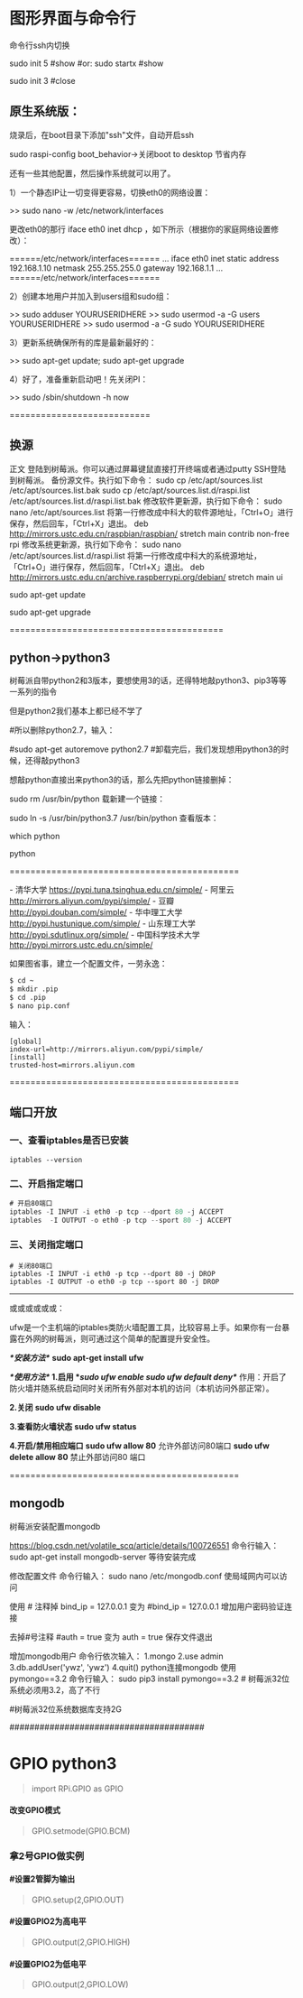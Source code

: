 # 图形界面与命令行

命令行ssh内切换

sudo init 5 #show #or: sudo startx #show

sudo init 3 #close



## 原生系统版：

烧录后，在boot目录下添加"ssh"文件，自动开启ssh

sudo raspi-config
boot_behavior->关闭boot to desktop 节省内存



还有一些其他配置，然后操作系统就可以用了。

1）一个静态IP让一切变得更容易，切换eth0的网络设置：

\>> sudo nano -w /etc/network/interfaces

更改eth0的那行 iface eth0 inet dhcp ，如下所示（根据你的家庭网络设置修改）：

======/etc/network/interfaces====== ... iface eth0 inet static address 192.168.1.10 netmask 255.255.255.0 gateway 192.168.1.1 ... ======/etc/network/interfaces======

2）创建本地用户并加入到users组和sudo组：

\>> sudo adduser YOURUSERIDHERE >> sudo usermod -a -G users YOURUSERIDHERE >> sudo usermod -a -G sudo YOURUSERIDHERE

3）更新系统确保所有的库是最新最好的：

\>> sudo apt-get update; sudo apt-get upgrade

4）好了，准备重新启动吧！先关闭PI：

\>> sudo /sbin/shutdown -h now



===========================

## 换源

正文
登陆到树莓派。你可以通过屏幕键鼠直接打开终端或者通过putty SSH登陆到树莓派。
备份源文件。执行如下命令：
sudo cp /etc/apt/sources.list /etc/apt/sources.list.bak
sudo cp /etc/apt/sources.list.d/raspi.list /etc/apt/sources.list.d/raspi.list.bak
修改软件更新源，执行如下命令：
sudo nano /etc/apt/sources.list
将第一行修改成中科大的软件源地址，「Ctrl+O」进行保存，然后回车，「Ctrl+X」退出。
deb http://mirrors.ustc.edu.cn/raspbian/raspbian/ stretch main contrib non-free rpi
修改系统更新源，执行如下命令：
sudo nano /etc/apt/sources.list.d/raspi.list
将第一行修改成中科大的系统源地址，「Ctrl+O」进行保存，然后回车，「Ctrl+X」退出。
deb http://mirrors.ustc.edu.cn/archive.raspberrypi.org/debian/ stretch main ui

sudo apt-get update

sudo apt-get upgrade

=========================================

## python->python3

树莓派自带python2和3版本，要想使用3的话，还得特地敲python3、pip3等等一系列的指令

但是python2我们基本上都已经不学了

#所以删除python2.7，输入：

#sudo apt-get autoremove python2.7
#卸载完后，我们发现想用python3的时候，还得敲python3

想敲python直接出来python3的话，那么先把python链接删掉：

sudo rm /usr/bin/python
载新建一个链接：

sudo ln -s /usr/bin/python3.7 /usr/bin/python
查看版本：

which python

python

============================================

\- 清华大学 https://pypi.tuna.tsinghua.edu.cn/simple/ - 阿里云 http://mirrors.aliyun.com/pypi/simple/ - 豆瓣 http://pypi.douban.com/simple/ - 华中理工大学 http://pypi.hustunique.com/simple/ - 山东理工大学 http://pypi.sdutlinux.org/simple/ - 中国科学技术大学 http://pypi.mirrors.ustc.edu.cn/simple/ 

如果图省事，建立一个配置文件，一劳永逸：

```bash
$ cd ~
$ mkdir .pip
$ cd .pip
$ nano pip.conf
```

输入：

```
[global]
index-url=http://mirrors.aliyun.com/pypi/simple/
[install]
trusted-host=mirrors.aliyun.com
```

============================================

## 端口开放

### 一、查看iptables是否已安装

```bsh
iptables --version
```

### 二、开启指定端口

```js
# 开启80端口
iptables -I INPUT -i eth0 -p tcp --dport 80 -j ACCEPT
iptables  -I OUTPUT -o eth0 -p tcp --sport 80 -j ACCEPT
```

### 三、关闭指定端口

```bsh
# 关闭80端口
iptables -I INPUT -i eth0 -p tcp --dport 80 -j DROP
iptables -I OUTPUT -o eth0 -p tcp --sport 80 -j DROP
```

-------------------------------------------------------------

或或或或或或：

ufw是一个主机端的iptables类防火墙配置工具，比较容易上手。如果你有一台暴露在外网的树莓派，则可通过这个简单的配置提升安全性。

***\*安装方法\****
**sudo apt-get install ufw**

***\*使用方法\**
1.启用
\**sudo ufw enable
sudo ufw default deny\****
作用：开启了防火墙并随系统启动同时关闭所有外部对本机的访问（本机访问外部正常）。

**2.关闭**
**sudo ufw disable**

**3.查看防火墙状态**
**sudo ufw status**

**4.开启/禁用相应端口**
**sudo ufw allow 80** 允许外部访问80端口
**sudo ufw delete allow 80** 禁止外部访问80 端口

============================================

## mongodb

树莓派安装配置mongodb

https://blog.csdn.net/volatile_scq/article/details/100726551
命令行输入：
sudo apt-get install mongodb-server
等待安装完成

修改配置文件
命令行输入：
sudo nano /etc/mongodb.conf
使局域网内可以访问

使用 # 注释掉
bind_ip = 127.0.0.1
变为
#bind_ip = 127.0.0.1
增加用户密码验证连接

去掉#号注释
#auth = true
变为
auth = true
保存文件退出

增加mongodb用户
命令行依次输入：
1.mongo
2.use admin
3.db.addUser('ywz', 'ywz')
4.quit()
python连接mongodb
使用 pymongo==3.2
命令行输入：
	sudo pip3 install  pymongo==3.2  # 树莓派32位系统必须用3.2，高了不行

#树莓派32位系统数据库支持2G

#######################################

# GPIO python3

> import RPi.GPIO as GPIO

####  改变GPIO模式

> GPIO.setmode(GPIO.BCM)

### 拿2号GPIO做实例 

#### #设置2管脚为输出 

> GPIO.setup(2,GPIO.OUT)

#### #设置GPIO2为高电平

> GPIO.output(2,GPIO.HIGH)

#### #设置GPIO2为低电平

> GPIO.output(2,GPIO.LOW)